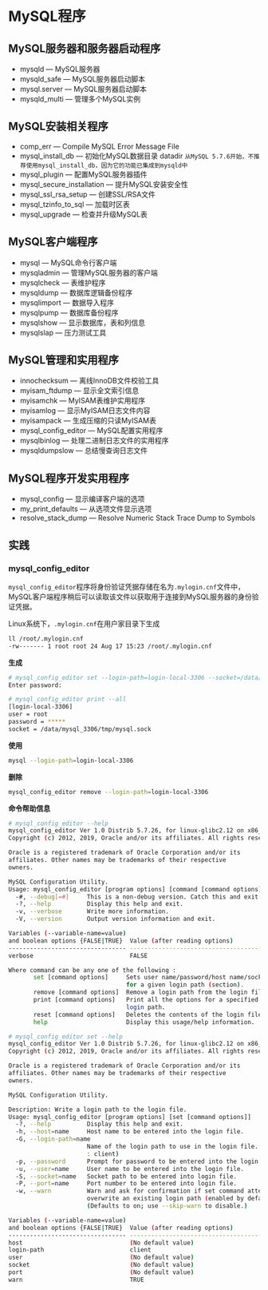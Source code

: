 # MySQL程序 

## MySQL服务器和服务器启动程序

* mysqld — MySQL服务器
* mysqld_safe — MySQL服务器启动脚本
* mysql.server — MySQL服务器启动脚本
* mysqld_multi — 管理多个MySQL实例

## MySQL安装相关程序

* comp_err — Compile MySQL Error Message File
* mysql_install_db — 初始化MySQL数据目录 datadir `从MySQL 5.7.6开始，不推荐使用mysql_install_db，因为它的功能已集成到mysqld中`
* mysql_plugin — 配置MySQL服务器插件
* mysql_secure_installation — 提升MySQL安装安全性
* mysql_ssl_rsa_setup — 创建SSL/RSA文件
* mysql_tzinfo_to_sql — 加载时区表
* mysql_upgrade — 检查并升级MySQL表

## MySQL客户端程序

* mysql — MySQL命令行客户端
* mysqladmin — 管理MySQL服务器的客户端
* mysqlcheck — 表维护程序
* mysqldump — 数据库逻辑备份程序
* mysqlimport — 数据导入程序
* mysqlpump — 数据库备份程序
* mysqlshow — 显示数据库，表和列信息
* mysqlslap — 压力测试工具

## MySQL管理和实用程序

* innochecksum — 离线InnoDB文件校验工具
* myisam_ftdump — 显示全文索引信息
* myisamchk — MyISAM表维护实用程序
* myisamlog — 显示MyISAM日志文件内容
* myisampack — 生成压缩的只读MyISAM表
* mysql_config_editor — MySQL配置实用程序
* mysqlbinlog — 处理二进制日志文件的实用程序
* mysqldumpslow — 总结慢查询日志文件

## MySQL程序开发实用程序

* mysql_config — 显示编译客户端的选项
* my_print_defaults — 从选项文件显示选项
* resolve_stack_dump — Resolve Numeric Stack Trace Dump to Symbols

## 实践

### mysql_config_editor

`mysql_config_editor`程序将身份验证凭据存储在名为`.mylogin.cnf`文件中，MySQL客户端程序稍后可以读取该文件以获取用于连接到MySQL服务器的身份验证凭据。

Linux系统下，`.mylogin.cnf`在用户家目录下生成

```bash
ll /root/.mylogin.cnf
-rw------- 1 root root 24 Aug 17 15:23 /root/.mylogin.cnf
```


**生成**

```bash
# mysql_config_editor set --login-path=login-local-3306 --socket=/data/mysql_3306/tmp/mysql.sock --user=root --password
Enter password:

# mysql_config_editor print --all
[login-local-3306]
user = root
password = *****
socket = /data/mysql_3306/tmp/mysql.sock
```

**使用**

```bash
mysql --login-path=login-local-3306
```

**删除**

```bash
mysql_config_editor remove --login-path=login-local-3306
```


**命令帮助信息**

```bash
# mysql_config_editor --help
mysql_config_editor Ver 1.0 Distrib 5.7.26, for linux-glibc2.12 on x86_64
Copyright (c) 2012, 2019, Oracle and/or its affiliates. All rights reserved.

Oracle is a registered trademark of Oracle Corporation and/or its
affiliates. Other names may be trademarks of their respective
owners.

MySQL Configuration Utility.
Usage: mysql_config_editor [program options] [command [command options]]
  -#, --debug[=#]     This is a non-debug version. Catch this and exit.
  -?, --help          Display this help and exit.
  -v, --verbose       Write more information.
  -V, --version       Output version information and exit.

Variables (--variable-name=value)
and boolean options {FALSE|TRUE}  Value (after reading options)
--------------------------------- ----------------------------------------
verbose                           FALSE

Where command can be any one of the following :
       set [command options]     Sets user name/password/host name/socket/port
                                 for a given login path (section).
       remove [command options]  Remove a login path from the login file.
       print [command options]   Print all the options for a specified
                                 login path.
       reset [command options]   Deletes the contents of the login file.
       help                      Display this usage/help information.
```

```bash
# mysql_config_editor set --help
mysql_config_editor Ver 1.0 Distrib 5.7.26, for linux-glibc2.12 on x86_64
Copyright (c) 2012, 2019, Oracle and/or its affiliates. All rights reserved.

Oracle is a registered trademark of Oracle Corporation and/or its
affiliates. Other names may be trademarks of their respective
owners.

MySQL Configuration Utility.

Description: Write a login path to the login file.
Usage: mysql_config_editor [program options] [set [command options]]
  -?, --help          Display this help and exit.
  -h, --host=name     Host name to be entered into the login file.
  -G, --login-path=name
                      Name of the login path to use in the login file. (Default
                      : client)
  -p, --password      Prompt for password to be entered into the login file.
  -u, --user=name     User name to be entered into the login file.
  -S, --socket=name   Socket path to be entered into login file.
  -P, --port=name     Port number to be entered into login file.
  -w, --warn          Warn and ask for confirmation if set command attempts to
                      overwrite an existing login path (enabled by default).
                      (Defaults to on; use --skip-warn to disable.)

Variables (--variable-name=value)
and boolean options {FALSE|TRUE}  Value (after reading options)
--------------------------------- ----------------------------------------
host                              (No default value)
login-path                        client
user                              (No default value)
socket                            (No default value)
port                              (No default value)
warn                              TRUE
```

